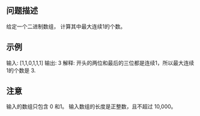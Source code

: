 问题描述
--------
给定一个二进制数组， 计算其中最大连续1的个数。

示例
--------
输入: [1,1,0,1,1,1]
输出: 3
解释: 开头的两位和最后的三位都是连续1，所以最大连续1的个数是 3.

注意
---------
输入的数组只包含 0 和1。
输入数组的长度是正整数，且不超过 10,000。
